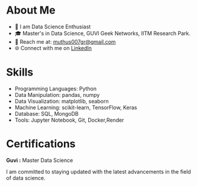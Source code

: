 # About Me

- 🌟 I am Data Science Enthusiast
- 🎓 Master's in Data Science, GUVI Geek Networks, IITM Research Park.
- 📧 Reach me at: muthus007gr@gmail.com
- 🌐 Connect with me on [LinkedIn](https://www.linkedin.com/in/ms-mgr-agri/)

# Skills

* Programming Languages: Python
* Data Manipulation: pandas, numpy
* Data Visualization: matplotlib, seaborn
* Machine Learning: scikit-learn, TensorFlow, Keras
* Database: SQL, MongoDB
* Tools: Jupyter Notebook, Git, Docker,Render

# Certifications  

**Guvi :** Master Data Science

I am committed to staying updated with the latest advancements in the field of data science. 


<!---
MS-MUTHUSAMY/MS-MUTHUSAMY is a ✨ special ✨ repository because its `README.md` (this file) appears on your GitHub profile.
You can click the Preview link to take a look at your changes.
--->
